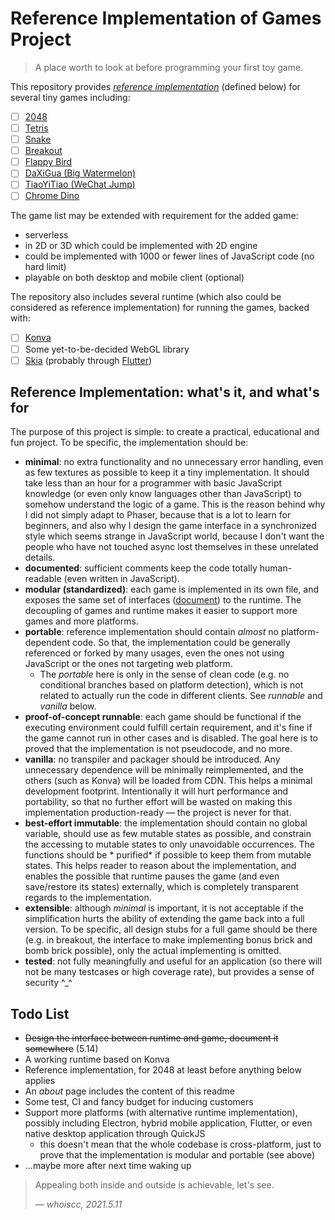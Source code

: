 # Reference Implementation of Games Project

> A place worth to look at before programming your first toy game.

This repository provides *[reference implementation][ref-impl]* (defined below) for several tiny games including:

- [ ] [2048][2048]
- [ ] [Tetris][tetris]
- [ ] [Snake][snake]
- [ ] [Breakout][breakout]
- [ ] [Flappy Bird][flappy-bird]
- [ ] [DaXiGua (Big Watermelon)][daxigua]
- [ ] [TiaoYiTiao (WeChat Jump)][tiaoyitiao]
- [ ] [Chrome Dino][chrome-dino]

[ref-impl]: https://en.wikipedia.org/wiki/Reference_implementation

[2048]: https://github.com/gabrielecirulli/2048

[tetris]: https://en.wikipedia.org/wiki/Tetris

[snake]: https://en.wikipedia.org/wiki/Snake_(video_game_genre)

[breakout]: https://en.wikipedia.org/wiki/Breakout_(video_game)

[flappy-bird]: https://en.wikipedia.org/wiki/Flappy_Bird

[daxigua]: https://github.com/liyupi/daxigua

[tiaoyitiao]: https://zh.wikipedia.org/wiki/%E8%B7%B3%E4%B8%80%E8%B7%B3

[chrome-dino]: https://en.wikipedia.org/wiki/Dinosaur_Game

The game list may be extended with requirement for the added game:

* serverless
* in 2D or 3D which could be implemented with 2D engine
* could be implemented with 1000 or fewer lines of JavaScript code (no hard limit)
* playable on both desktop and mobile client (optional)

The repository also includes several runtime (which also could be considered as reference implementation) for running
the games, backed with:

- [ ] [Konva][konva]
- [ ] Some yet-to-be-decided WebGL library
- [ ] [Skia][skia] (probably through [Flutter][flutter])

[konva]: https://konvajs.org/

[skia]: https://skia.org/

[flutter]: https://flutter.dev/

<!-- todo: explain runtime not production-ready, so not good for fork & add custom
game prototype, and expect it to work. welcome pr -->

## Reference Implementation: what's it, and what's for

The purpose of this project is simple: to create a practical, educational and fun project. To be specific, the
implementation should be:

* **minimal**: no extra functionality and no unnecessary error handling, even as few textures as possible to keep it a
  tiny implementation. It should take less than an hour for a programmer with basic JavaScript knowledge (or even only
  know languages other than JavaScript) to somehow understand the logic of a game. This is the reason behind why I did
  not simply adapt to Phaser, because that is a lot to learn for beginners, and also why I design the game interface in
  a synchronized style which seems strange in JavaScript world, because I don't want the people who have not touched
  async lost themselves in these unrelated details.
* **documented**: sufficient comments keep the code totally human-readable (even written in JavaScript).
* **modular (standardized)**: each game is implemented in its own file, and exposes the same set of
  interfaces ([document][game-interface-doc]) to the runtime. The decoupling of games and runtime makes it easier to
  support more games and more platforms.
* **portable**: reference implementation should contain *almost* no platform-dependent code. So that, the implementation
  could be generally referenced or forked by many usages, even the ones not using JavaScript or the ones not targeting
  web platform.
    - The *portable* here is only in the sense of clean code (e.g. no conditional branches based on platform detection),
      which is not related to actually run the code in different clients. See *runnable* and *vanilla* below.
* **proof-of-concept runnable**: each game should be functional if the executing environment could fulfill certain
  requirement, and it's fine if the game cannot run in other cases and is disabled. The goal here is to proved that the
  implementation is not pseudocode, and no more.
* **vanilla**: no transpiler and packager should be introduced. Any unnecessary dependence will be minimally
  reimplemented, and the others (such as Konva) will be loaded from CDN. This helps a minimal development footprint.
  Intentionally it will hurt performance and portability, so that no further effort will be wasted on making this
  implementation production-ready &mdash; the project is never for that.
* **best-effort immutable**: the implementation should contain no global variable, should use as few mutable states as
  possible, and constrain the accessing to mutable states to only unavoidable occurrences. The functions should be *
  purified*
  if possible to keep them from mutable states. This helps reader to reason about the implementation, and enables the
  possible that runtime pauses the game (and even save/restore its states) externally, which is completely transparent
  regards to the implementation.
* **extensible**: although *minimal* is important, it is not acceptable if the simplification hurts the ability of
  extending the game back into a full version. To be specific, all design stubs for a full game should be there (e.g. in
  breakout, the interface to make implementing bonus brick and bomb brick possible), only the actual implementing is
  omitted.
* **tested**: not fully meaningfully and useful for an application (so there will not be many testcases or high coverage
  rate), but provides a sense of security ^_^

[game-interface-doc]: Document/GameInterface.markdown

## Todo List

* ~~Design the interface between runtime and game, document it somewhere~~ (5.14)
* A working runtime based on Konva
* Reference implementation, for 2048 at least before anything below applies
* An *about* page includes the content of this readme
* Some test, CI and fancy budget for inducing customers
* Support more platforms (with alternative runtime implementation), possibly including Electron, hybrid mobile
  application, Flutter, or even native desktop application through QuickJS
    - this doesn't mean that the whole codebase is cross-platform, just to prove that the implementation is modular and
      portable (see above)
* ...maybe more after next time waking up

> Appealing both inside and outside is achievable, let's see.
>
> &mdash; <cite>whoiscc, 2021.5.11</cite>